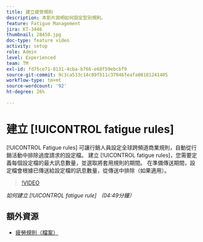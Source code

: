 ```yaml
---
title: 建立疲勞規則
description: 本影片說明如何設定型別規則。
feature: Fatigue Management
jira: KT-3446
thumbnail: 28450.jpg
doc-type: feature video
activity: setup
role: Admin
level: Experienced
team: TM
exl-id: fd75ce71-8131-4cba-b766-e68f59ebcbf9
source-git-commit: 9c3ca533c14c89fb11c37046feafa08181241405
workflow-type: tm+mt
source-wordcount: '92'
ht-degree: 26%

---
```


# 建立 [!UICONTROL fatigue rules]

[!UICONTROL Fatigue rules] 可讓行銷人員設定全球跨頻道商業規則，自動從行銷活動中排除過度請求的設定檔。
建立 [!UICONTROL fatigue rules]，您需要定義每個設定檔的最大訊息數量，並選取將套用規則的期間。 在準備傳送期間，設定檔會根據已傳送給設定檔的訊息數量，從傳送中排除（如果適用）。

>[!VIDEO](https://video.tv.adobe.com/v/28450?quality=12&learn=on)

*如何建立 [!UICONTROL fatigue rule] （04:49分鐘）*

## 額外資源

* [疲勞規則（檔案）](https://experienceleague.adobe.com/docs/campaign-standard/using/testing-and-sending/working-with-typology-rules/fatigue-rules.html)
